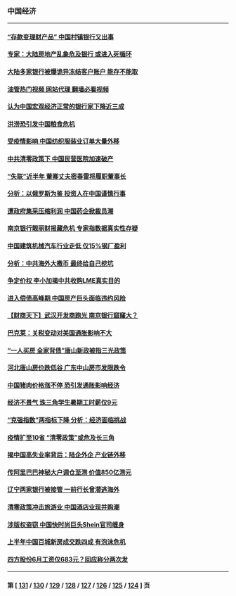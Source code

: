 ### 中国经济
---
#### [“存款变理财产品” 中国村镇银行又出事](../../pages/ncid283/n13775146.md?07071245) 
#### [专家：大陆房地产乱象危及银行 或进入死循环](../../pages/ncid283/n13774859.md?07071245) 
#### [大陆多家银行被爆诡异冻结客户账户 能存不能取](../../pages/ncid283/n13774960.md?07071245) 
#### [油管热门视频 网站代理 翻墙必看视频](http://209.222.30.114:81/youtube.html?07071245)
#### [认为中国宏观经济正常的银行家下降近三成](../../pages/ncid283/n13775169.md?07071245) 
#### [洪涝恐引发中国粮食危机](../../pages/ncid283/n13775159.md?07071245) 
#### [受疫情影响 中国纺织服装业订单大量外移](../../pages/ncid283/n13775107.md?07071245) 
#### [中共清零政策下 中国民营医院加速破产](../../pages/ncid283/n13774881.md?07071245) 
#### [“失联”近半年 董卿丈夫密春雷将履职董事长](../../pages/ncid283/n13775013.md?07071245) 
#### [分析：以俄罗斯为鉴 投资人在中国谨慎行事](../../pages/ncid283/n13774847.md?07071245) 
#### [遭政府集采压缩利润 中国药企掀裁员潮](../../pages/ncid283/n13774969.md?07071245) 
#### [南京银行靓丽财报藏危机 专家指数据真实性存疑](../../pages/ncid283/n13774943.md?07071245) 
#### [中国建筑机械汽车行业走低 仅15%钢厂盈利](../../pages/ncid283/n13774515.md?07071245) 
#### [分析：中共海外大撒币 最终给自己挖坑](../../pages/ncid283/n13774335.md?07071245) 
#### [争定价权 李小加揭中共收购LME真实目的](../../pages/ncid283/n13774609.md?07071245) 
#### [进入偿债高峰期 中国房产巨头面临违约风险](../../pages/ncid283/n13774314.md?07071245) 
#### [【财商天下】武汉开发商跑光 南京银行窟窿大？](../../pages/ncid283/n13774272.md?07071245) 
#### [巴克莱：关税变动对美国通胀影响不大](../../pages/ncid283/n13774227.md?07071245) 
#### [“一人买房 全家背债”唐山新政被指三光政策](../../pages/ncid283/n13774239.md?07071245) 
#### [河北唐山房价跌低谷 广东中山房市发限跌令](../../pages/ncid283/n13774050.md?07071245) 
#### [中国猪肉价格涨不停 恐引发通胀影响经济](../../pages/ncid283/n13773973.md?07071245) 
#### [经济不景气 珠三角学生暑期工时薪仅9元](../../pages/ncid283/n13773780.md?07071245) 
#### [“克强指数”两指标下降 分析：经济面临挑战](../../pages/ncid283/n13773481.md?07071245) 
#### [疫情扩至10省 “清零政策”或危及长三角](../../pages/ncid283/n13773328.md?07071245) 
#### [揭中国高失业率背后：陆企外企 产业链外移](../../pages/ncid283/n13773429.md?07071245) 
#### [传阿里巴巴神秘大户调仓至港 价值850亿港元](../../pages/ncid283/n13773070.md?07071245) 
#### [辽宁两家银行被接管 一前行长曾潜逃海外](../../pages/ncid283/n13773206.md?07071245) 
#### [清零政策冲击旅游业 中国酒店业现并购潮](../../pages/ncid283/n13773142.md?07071245) 
#### [涉版权盗窃 中国快时尚巨头Shein官司缠身](../../pages/ncid283/n13772674.md?07071245) 
#### [上半年中国百城新房成交跌四成 有泡沫危机](../../pages/ncid283/n13772559.md?07071245) 
#### [四方股份6月工资仅683元？回应称分两次发](../../pages/ncid283/n13772458.md?07071245) 

---
#### 第 [ [131](./131.md?07071245) / [130](./130.md?07071245) / [129](./129.md?07071245) / [128](./128.md?07071245) / [127](./127.md?07071245) / [126](./126.md?07071245) / [125](./125.md?07071245) / [124](./124.md?07071245) ] 页
